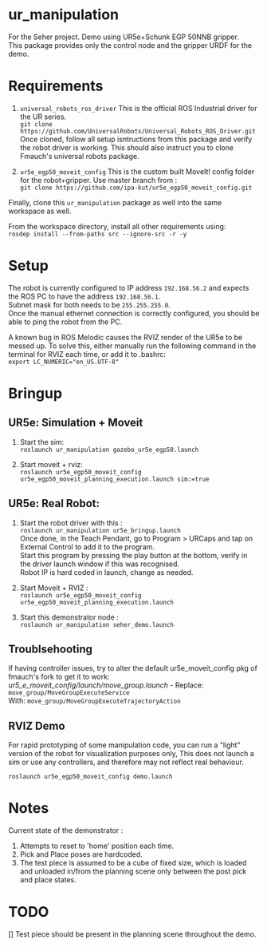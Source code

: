# ur_manipulation
For the Seher project. Demo using UR5e+Schunk EGP 50NNB gripper.   
This package provides only the control node and the gripper URDF for the demo.

# Requirements

1. `universal_robots_ros_driver`
This is the official ROS Industrial driver for the UR series.  
`git clone https://github.com/UniversalRobots/Universal_Robots_ROS_Driver.git`
Once cloned, follow all setup isntructions from this package and verify the robot driver is working. This should also instruct you to clone Fmauch's universal robots package.   

2. `ur5e_egp50_moveit_config`
This is the custom built MoveIt! config folder for the robot+gripper. Use master branch from :      
`git clone https://github.com/ipa-kut/ur5e_egp50_moveit_config.git`   

Finally, clone this `ur_manipulation` package as well into the same workspace as well.   

From the workspace directory, install all other requirements using:   
`rosdep install --from-paths src --ignore-src -r -y`   

# Setup
The robot is currently configured to IP address `192.168.56.2` and expects the ROS PC to have the address `192.168.56.1`.   
Subnet mask for both needs to be `255.255.255.0`.   
Once the manual ethernet connection is correctly configured, you should be able to ping the robot from the PC.   

A known bug in ROS Melodic causes the RVIZ render of the UR5e to be messed up. To solve this, either manually run the following command in
the terminal for RVIZ each time, or add it to .bashrc:   
`export LC_NUMERIC="en_US.UTF-8"`

# Bringup

## UR5e: Simulation + Moveit

1. Start the sim:   
`roslaunch ur_manipulation gazebo_ur5e_egp50.launch`   

2. Start moveit + rviz:    
`roslaunch ur5e_egp50_moveit_config ur5e_egp50_moveit_planning_execution.launch sim:=true`   

## UR5e: Real Robot:

1. Start the robot driver with this :   
`roslaunch ur_manipulation ur5e_bringup.launch`   
Once done, in the Teach Pendant, go to Program > URCaps and tap on External Control to add it to the program.    
Start this program by pressing the play button at the bottom, verify in the driver launch window if this was recognised.     
Robot IP is hard coded in launch, change as needed.

2. Start Moveit + RVIZ :   
`roslaunch ur5e_egp50_moveit_config ur5e_egp50_moveit_planning_execution.launch`   

3. Start this demonstrator node :    
`roslaunch ur_manipulation seher_demo.launch`  

## Troublsehooting

If having controller issues, try to alter the default ur5e_moveit_config pkg of fmauch's fork to get it to work:
*ur5_e_moveit_config/launch/move_group.launch* -
Replace:  `move_group/MoveGroupExecuteService`    
With:     `move_group/MoveGroupExecuteTrajectoryAction`

## RVIZ Demo

For rapid prototyping of some manipulation code, you can run a "light" version of the robot for visualization purposes only, This does not launch a sim or use any controllers, and therefore may not reflect real behaviour.

`roslaunch ur5e_egp50_moveit_config demo.launch `

# Notes
Current state of the demonstrator :   
1. Attempts to reset to 'home' position each time.   
2. Pick and Place poses are hardcoded.   
3. The test piece is assumed to be a cube of fixed size, which is loaded and unloaded in/from the planning
scene only between the post pick and place states.      

# TODO
[] Test piece should be present in the planning scene throughout the demo.    
